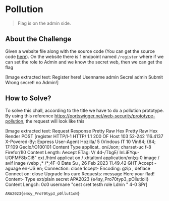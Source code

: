 # Pollution
> Flag is on the admin side.

## About the Challenge
Given a website file along with the source code (You can get the source code [here](web_pollution_fix.zip)). On the website there is 1 endpoint named `/register` where if we can set the role to Admin and we know the secret web, then we can get the flag


[Image extracted text: Register
here!
Usenname
admin
Secrel
admin
Submit
Wrong secret!
no Admin!]


## How to Solve?
To solve this chall, according to the title we have to do a pollution prototype. By using this reference https://portswigger.net/web-security/prototype-pollution, the request will look like this


[Image extracted text: Request
Response
Pretty
Raw
Hex
Pretty
Raw
Hex
Render
POST
[register HTTP/l-1
HTTP/ 1.1
200
OF
Host
103
52-242
116.4137
X-Povered-By: Express
User-Agent
Hozilla/ 5
(Vindous
IT
10
Vin64;
{64;
17:109
Geclo/:O100101
Content
Type
applicat_
on/Json;
charset-uc f-8
Firefor/1l0
Content
Length:
Aecept
ETag:
V/
4d-/TbgE/ InLiEYqu-UOFMF8IxCi8"
ext /html
applicat
on / xhtaltxnl
application/xnl;q-0
image / avif
inage /vebp ,* /*;4F-0
Date
Su ,
26
Feb
2023
11.49.42
GHT
Accept -
aguage
en-US
en;
Connection:
close
1ccept-
Encoding:
gzip ,
deflace
Connect
on:
close
Upgrade
Ins
cure
Requests:
message
Here
your
flad!
Content-
Type
ext/plain
secret
APA2023 {e4sy_Pro70typ3_pOllutloll}
Content
Lengch:
0c0
usernane
"cest
cret
testh
role
Ldnin "
4-0
SPr]


```
ARA2023{e4sy_Pro70typ3_p0llut1oN}
```